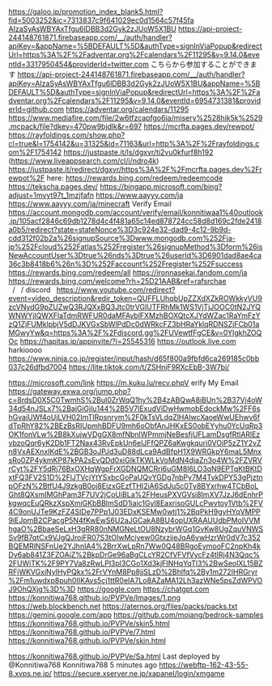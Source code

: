 https://galoo.jp/promotion_index_blank5.html?fid=5003252&ic=7313837c9f641029ec0d1564c57f45fa
[AIzaSyAsWBYAxTfgu6lDBB3d2Gyk2zJUoW5X1BU](https://api-project-244148761871.firebaseapp.com/__/auth/handler?apiKey=AIzaSyAsWBYAxTfgu6lDBB3d2Gyk2zJUoW5X1BU&appName=%5BDEFAULT%5D&authType=signInViaPopup&redirectUrl=https%3A%2F%2Fadventar.org%2Fcalendars%2F11295&v=9.14.0&eventId=3474053114&providerId=google.com&scopes=profile)
https://api-project-244148761871.firebaseapp.com/__/auth/handler?apiKey=&appName=%5BDEFAULT%5D&authType=signInViaPopup&redirectUrl=https%3A%2F%2Fadventar.org%2Fcalendars%2F11295&v=9.14.0&eventId=3317950454&providerId=twitter.com
こちらから参加することができます
https://api-project-244148761871.firebaseapp.com/__/auth/handler?apiKey=AIzaSyAsWBYAxTfgu6lDBB3d2Gyk2zJUoW5X1BU&appName=%5BDEFAULT%5D&authType=signInViaPopup&redirectUrl=https%3A%2F%2Fadventar.org%2Fcalendars%2F11295&v=9.14.0&eventId=6954731381&providerId=github.com
https://adventar.org/calendars/11295
https://www.mediafire.com/file/2w6tfzcapfgo6ia/misery%2528hik5k%2529.mcpack/file?dkey=470pw9bjdlk&r=697
https://mcrfta.pages.dev/rewpot/
https://rayfoldings.com/show.php?cl=true&l=1754142&u=31325&id=71163&url=http%3A%2F%2Frayfoldings.com%2F1754142
https://justpaste.it/ls/dgxvr/ti2vu0kfurf8h192
(https://www.liveappsearch.com/cl/i/ndro4k)
https://justpaste.it/redirect/dgxvr/https%3A%2F%2Fmcrfta.pages.dev%2Frewpot%2F
here: https://rewards.bing.com/redeem/redeemcode
https://tekscha.pages.dev/
https://bingapp.microsoft.com/bing?adjust=1mvyt97t_1mzjfafn
https://www.aayyy.com/ja
https://www.aayyy.com/ja/minecraft
Verify Email
https://account.mongodb.com/account/verify/email/konnitiwaa1%40outlook.jp/105acf2846c69db1278d4c4f481a65c14ed878724cc58d8d169c2fde2418a0b5/redirect?state=stateNonce%3D3c924e32-dad9-4c12-9b9d-cdd312f02b2a%26signupSource%3Dwww.mongodb.com%252Fja-jp%252Fcloud%252Fatlas%252Fregister%26signupMethod%3Dform%26isNewAccountUser%3Dtrue%26nds%3Dtrue%26userId%3D6901dad8ae4ca36c3b8418b6%26n%3D%252Faccount%252Fregister%252Fsuccess
https://rewards.bing.com/redeem/all
https://ironnasekai.fandom.com/ja
https://rewards.bing.com/welcome?rh=25D21AAB&ref=rafsrchae
  /   / discord   https://www.youtube.com/redirect?event=video_description&redir_token=QUFFLUhqbUpZZXdXZkROWkkyVU9zcVNydG9pZUZwQ3RJQXxBQ3Jtc0trVGlUTFRhMk1WS1VjTjJOOC0tN2JYQWNWYjlQWXFlaTdmRWFUR0daMFAyblFXMzhBOXQtcXJYdWZac1RaYmFzYzQ1ZjFUMklpbjV5dDJKVGxSbWlPdDc0dWRkcFZ3bHRaYklqRDNSZjFCb01aMGwyYw&q=https%3A%2F%2Fdiscord.gg%2FUVewtfFgCE&v=0YIgkhZOQOc
https://hapitas.jp/appinvite/?i=25545316
https://outlook.live.com
harkioooo
https://www.ninja.co.jp/register/input/hash/d65f800a9fbfd6ca269185c0bb037c26dfbd7004
https://lite.tiktok.com/t/ZSHnjF9RXcEbB-3W7bi/

https://microsoft.com/link
https://m.kuku.lu/recv.phpV
erify My Email https://gateway.exwa.org/jump.php?c=8rdsD0X5C0TwmhS%2BuI0ZrWqQ1hy%2B4zABQwA8iBUn%2B37Vj4oW34d54nJSLx7%2BajGiGjlu144%2B5V7lExudViDwHwmobEdockMw%2FF6shGvaiUWf4oUjLVH02ImTIRpsnrym%2F0kTsVLdqZlHAlwcXaoeWwUEhwv6fdTpRhY82%2BEzBsRIUpmhBDFU9mh6oObfAnJHKxES0obEYyhu0YcUqRp3OK1fonVLw%2B8kXujwVDgGX8mfNbnIWPmmjNeBesfjUFLamDsgfRtlARlEzvbzoQqr6yK2Db1FT2Nax43RvEpkUn6elJFfQPZ6aKwgkquri0VOiP5zZ1Y2vZn8VxAEXnxIKdE%2BGB3oJPJd3uD88dLca9AdBfpH1X9WRGkpY6maL5MnxsRo0ZP4ykmKP87kPA2sEvQDd0xiGIkTKWLkVoMdN4djaZn3o4W%2FZVRVrCyt%2FY5dRj76BxOXHqWgpFrXGDNQMCRri6uGM8I6LO3qN9EPTqKtBKtDxtFQ3FV2S1D%2FlJTVcjYtYSxbcGoPaUQvYGDg7nbPy7M4TvkDPY53gPjztnpOFzN%2BtfU4J9zkgB0oj8EizxGEzfTHI2iA6SdJu5c0Ty8BYxrhw4TCbBoLGht8QXsmIMGhPam3F7UV2jCoUiBLa%2FHeusPXVGVsi8ImXV7JzJ6dEnhrPkgwqcEuQRkzXspXmiGKbBBlmSdD1iaic1Gyl8EaxrisoGULcPwvtoy1Vtb%2FV4C9onUJTe9KzFZ4SIDe7PPp1J03EDxKSEMw0wtj1%2BqPkH9gyHYqVMPP9iEJpmB2CPacgP5N4fKwEwS6U2aJGCakA8BU4opUXRAAUUdbPMoIVVMhgaO%2BbaeSeLxH3gRR80nNMGNeLtOU8NzybrWGq1GvKw8UgZquVNWSSv9fB7qtCx9VJgQJroiFR07S3tOIwMciyew0GtxziieJqA6vwHzrWr0dV7c352BQEMRlNSFnUe2YJhnIA4%2BrrXwLpRn7Ww0Q48BRgoEymooFC2npKh4kDy6ab841Z3FZOAjZ%2BkpDrGe96aBgCLcYR2CfVFVfVycFz4tlRj4N3Qqc%2FUWiTK%2F9PY7Va8zRwLPl3pl3CGo1Xd3kjFINHqYqTl3%2BwSeolXL15BZRFjWKVGxiNyIHyPQkx%2FrVYnM8Pp8jjSLzD%2Bhlfq%2By1m272IHRGryr%2Fm1uwdxp8puh0IIKAvs5cj1ttR0eIA7Lo8AZaMA12Lh3azWNe5psZdWPVOJ9OhQXjg%3D%3D
https://google.com https://chatgpt.com
https://konnitiwa768.github.io/PVPVe/Images/1.png
https://web.blockbench.net
https://aternos.org/files/packs/packs.txt
https://gemini.google.com/app
https://github.com/mojang/bedrock-samples
https://konnitiwa768.github.io/PVPVe/skin5.html
https://konnitiwa768.github.io/PVPVe/7.html
https://konnitiwa768.github.io/PVPVe/skin.html

https://konnitiwa768.github.io/PVPVe/Sa.html
Last deployed by @Konnitiwa768 Konnitiwa768 5 minutes ago
https://webftp-162-43-55-8.xvps.ne.jp/
https://secure.xserver.ne.jp/xapanel/login/xmgame

